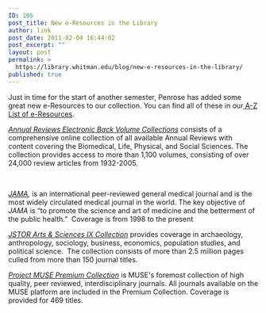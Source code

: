 ```yaml
---
ID: 105
post_title: New e-Resources in the Library
author: link
post_date: 2011-02-04 16:44:02
post_excerpt: ""
layout: post
permalink: >
  https://library.whitman.edu/blog/new-e-resources-in-the-library/
published: true
---
```

Just in time for the start of another semester, Penrose has added some great new e-Resources to our collection. You can find all of these in our<a href="http://www.whitman.edu/penrose/sources/index.cfm"> A-Z List of e-Resources</a>.

<em><a href="http://www.annualreviews.org/action/showJournals">Annual Reviews Electronic Back Volume Collections</a></em> consists of a comprehensive online collection of all available Annual Reviews with content covering the Biomedical, Life, Physical, and Social Sciences. The collection provides access to more than 1,100 volumes, consisting of over 24,000 review articles from 1932-2005.

&nbsp;

<em><a href="http://jama.ama-assn.org/">JAMA</a>, </em>is an international peer-reviewed general medical journal and is the most widely circulated medical journal in the world. The key objective of <em>JAMA</em> is “to promote the science and art of medicine and the betterment of the public health.”  Coverage is from 1998 to the present

<em><a href="http://www.jstor.org/">JSTOR Arts &amp; Sciences IX Collection</a> </em>provides coverage in archaeology, anthropology, sociology, business, economics, population studies, and political science.  The collection consists of more than 2.5 million pages culled from more than 150 journal titles.

<em><a href="https://muse.jhu.edu/">Project MUSE Premium Collection</a> </em>is MUSE's foremost collection of high quality, peer reviewed, interdisciplinary journals. All journals available on the MUSE platform are included in the Premium Collection. Coverage is provided for 469 titles.